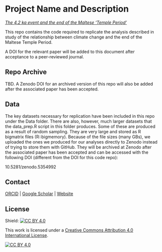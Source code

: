 # Project Name and Description

[*The 4.2 ka event and the end of the Maltese ‘Temple Period’*]()

This repo contains the code required to replicate the analysis described in study of the relationship between climate change and the end of the Maltese Temple Period.

A DOI for the relevant paper will be added to this document after acceptance to a peer-reviewed journal.

## Repo Archive
TBD. A Zenodo DOI for an archived version of this repo will also be added after the associated paper has been accepted.

## Data
The key datasets necessary for replication have been included in this repo under the Data folder. There are also, however, much larger datasets that the data_prep.R script in this folder produces. Some of these are produced as a result of random sampling. They are very large and stored as R bigmatrix files (R::bigmemory). Because of the file sizes (many GBs), we uploaded the ones we produced for our analyses directly to Zenodo instead of trying to store them with GitHub. They will be archived at Zenodo after the associated paper has been accepted and can be accessed with the following DOI (different from the DOI for this code repo):

10.5281/zenodo.5354992 

## Contact

[ORCID](https://orcid.org/0000-0001-7463-8638) |
[Google Scholar](https://scholar.google.com/citations?hl=en&user=0ZG-6CsAAAAJ) |
[Website](https://wccarleton.me)

## License

Shield: [![CC BY 4.0][cc-by-shield]][cc-by]

This work is licensed under a
[Creative Commons Attribution 4.0 International License][cc-by].

[![CC BY 4.0][cc-by-image]][cc-by]

[cc-by]: http://creativecommons.org/licenses/by/4.0/
[cc-by-image]: https://i.creativecommons.org/l/by/4.0/88x31.png
[cc-by-shield]: https://img.shields.io/badge/License-CC%20BY%204.0-lightgrey.svg
